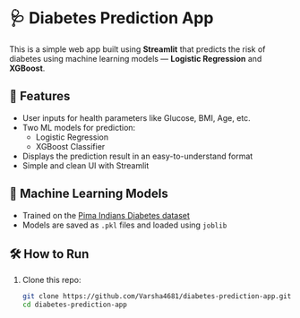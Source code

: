 # 🩺 Diabetes Prediction App

This is a simple web app built using **Streamlit** that predicts the risk of diabetes using machine learning models — **Logistic Regression** and **XGBoost**.

## 📌 Features

- User inputs for health parameters like Glucose, BMI, Age, etc.
- Two ML models for prediction:
  - Logistic Regression
  - XGBoost Classifier
- Displays the prediction result in an easy-to-understand format
- Simple and clean UI with Streamlit

## 🧠 Machine Learning Models

- Trained on the [Pima Indians Diabetes dataset](https://www.kaggle.com/datasets/uciml/pima-indians-diabetes-database)
- Models are saved as `.pkl` files and loaded using `joblib`

## 🛠️ How to Run

1. Clone this repo:
   ```bash
   git clone https://github.com/Varsha4681/diabetes-prediction-app.git
   cd diabetes-prediction-app
